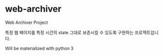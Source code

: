 # web-archiver

Web Archiver Project

특정 웹 페이지를 특정 시간의 state 그대로 보존시킬 수 있도록 구현하는 프로젝트입니다.

Will be materialized with python 3
